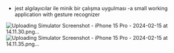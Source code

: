- jest algılayıcılar ile minik bir çalışma uygulması
-a small working application with gesture recognizer

![Uploading Simulator Screenshot - iPhone 15 Pro - 2024-02-15 at 14.11.30.png…]()
![Uploading Simulator Screenshot - iPhone 15 Pro - 2024-02-15 at 14.11.35.png…]()
